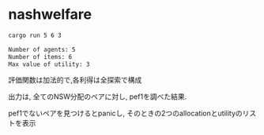 # nashwelfare



```bash
cargo run 5 6 3
```
```bash
Number of agents: 5
Number of items: 6
Max value of utility: 3
```


評価関数は加法的で,各利得は全探索で構成

出力は, 全てのNSW分配のペアに対し, pef1を調べた結果.

pef1でないペアを見つけるとpanicし, そのときの2つのallocationとutilityのリストを表示